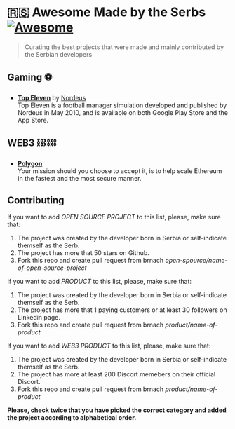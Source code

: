 
# 🇷🇸 Awesome Made by the Serbs [![Awesome](https://awesome.re/badge.svg)](https://awesome.re)

> Curating the best projects that were made and mainly contributed by the Serbian developers


## Gaming ⚽️

- **[Top Eleven](https://www.topeleven.com/)** by [Nordeus](https://nordeus.com/)<br>
Top Eleven is a football manager simulation developed and published by Nordeus in May 2010, and is available on both Google Play Store and the App Store.


## WEB3 ⛓️⛓️⛓️ 

- **[Polygon](https://polygon.technology)**<br>
Your mission should you choose to accept it, is to help scale Ethereum in the fastest and the most secure manner.


## Contributing

If you want to add *OPEN SOURCE PROJECT* to this list, please, make sure that:

1. The project was created by the developer born in Serbia or self-indicate themself as the Serb.
2. The project has more that 50 stars on Github.
3. Fork this repo and create pull request from brnach *open-spource/name-of-open-source-project*

If you want to add *PRODUCT* to this list, please, make sure that:

1. The project was created by the developer born in Serbia or self-indicate themself as the Serb.
2. The project has more that 1 paying customers or at least 30 followers on Linkedin page. 
3. Fork this repo and create pull request from brnach *product/name-of-product*


If you want to add *WEB3 PRODUCT* to this list, please, make sure that:

1. The project was created by the developer born in Serbia or self-indicate themself as the Serb.
2. The project has more at least 200 Discort memebers on their official Discort. 
3. Fork this repo and create pull request from brnach *product/name-of-product*


**Please, check twice that you have picked the correct category and added the project according to alphabetical order.**

